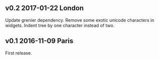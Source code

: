 v0.2 2017-01-22 London
--------------------------

Update grenier dependency.
Remove some exotic unicode characters in widgets.
Indent tree by one character instead of two.

v0.1 2016-11-09 Paris
--------------------------

First release. 
